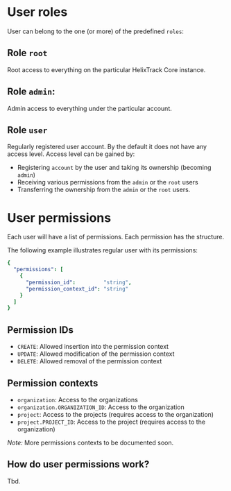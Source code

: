 # User roles

User can belong to the one (or more) of the predefined `roles`:

## Role `root` 

Root access to everything on the particular HelixTrack Core instance.

## Role `admin`: 

Admin access to everything under the particular account.

## Role `user`

Regularly registered user account. By the default it does not have any access
level. Access level can be gained by:

- Registering `account` by the user and taking its ownership (becoming `admin`)
- Receiving various permissions from the `admin` or the `root` users
- Transferring the ownership from the `admin` or the `root` users.

# User permissions

Each user will have a list of permissions. Each permission has the structure.

The following example illustrates regular user with its permissions:

```yaml
{
  "permissions": [
    {
      "permission_id":         "string",
      "permission_context_id": "string"
    }
  ]
}
```

## Permission IDs

- `CREATE`: Allowed insertion into the permission context
- `UPDATE`: Allowed modification of the permission context
- `DELETE`: Allowed removal of the permission context

## Permission contexts

- `organization`: Access to the organizations
- `organization.ORGANIZATION_ID`: Access to the organization
- `project`: Access to the projects (requires access to the organization)
- `project.PROJECT_ID`: Access to the project (requires access to the organization)

*Note:* More permissions contexts to be documented soon.

## How do user permissions work?

Tbd.